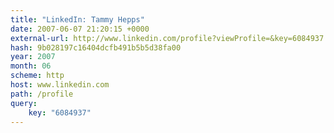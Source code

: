 ```yaml
---
title: "LinkedIn: Tammy Hepps"
date: 2007-06-07 21:20:15 +0000
external-url: http://www.linkedin.com/profile?viewProfile=&key=6084937
hash: 9b028197c16404dcfb491b5b5d38fa00
year: 2007
month: 06
scheme: http
host: www.linkedin.com
path: /profile
query:
    key: "6084937"
---
```



